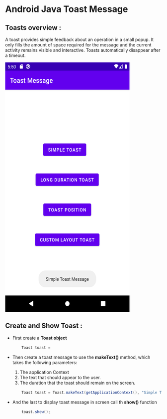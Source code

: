 # Android Java Toast Message

## Toasts overview :

<p>A toast provides simple feedback about an operation in a small popup. It only fills the amount of space required for the message and the current activity remains visible and interactive. Toasts automatically disappear after a timeout.</p>
<img src="app.png" width="400" height="800">

## Create and Show Toast :

<ul>
<li>First create a <b>Toast object</b></li>

```java
    Toast toast =
```
<li> Then create a toast message to use the <b>makeText()</b> method, which takes the following parameters:</li>
<ol>
<li>The application Context</l>
<li>The text that should appear to the user.</l>
<li>The duration that the toast should remain on the screen.</l>
</ol>

```java
    Toast toast = Toast.makeText(getApplicationContext(), "Simple Toast Message", Toast.LENGTH_SHORT);
```
<li>And the last to display toast message in screen call th <b>show()</b> function</li>

```java
    toast.show();
```
</ul>
